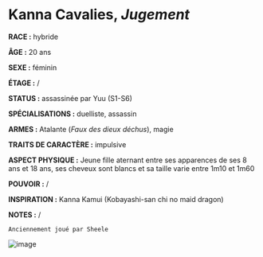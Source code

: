# Kanna Cavalies, *Jugement*

**RACE :** hybride

**ÂGE :** 20 ans

**SEXE :** féminin

**ÉTAGE :** /

**STATUS :** assassinée par Yuu (S1-S6)

**SPÉCIALISATIONS :** duelliste, assassin

**ARMES :** Atalante (*Faux des dieux déchus*), magie

**TRAITS DE CARACTÈRE :** impulsive

**ASPECT PHYSIQUE :** Jeune fille aternant entre ses apparences de ses 8 ans et 18 ans, ses cheveux sont blancs et sa taille varie entre 1m10 et 1m60

**POUVOIR :** /

**INSPIRATION :** Kanna Kamui (Kobayashi-san chi no maid dragon)

**NOTES :** /

`Anciennement joué par Sheele`

![image](https://share.alkanife.fr/enyxia_characters/full/kanna.png)